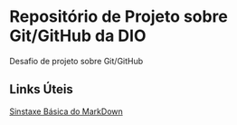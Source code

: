 # Repositório de Projeto sobre Git/GitHub da DIO
Desafio de projeto sobre Git/GitHub

## Links Úteis
[Sinstaxe Básica do MarkDown](https://https://www.markdownguide.org)
